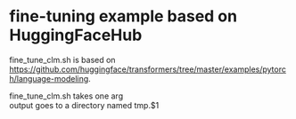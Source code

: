 # fine-tuning example based on HuggingFaceHub

fine_tune_clm.sh is based on <a href="https://github.com/huggingface/transformers/tree/master/examples/pytorch/language-modeling">https://github.com/huggingface/transformers/tree/master/examples/pytorch/language-modeling</a>.

<p>
fine_tune_clm.sh takes one arg
<br>
output goes to a directory named tmp.$1

